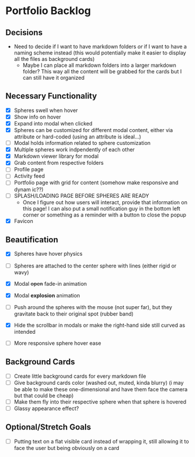 # Portfolio Backlog

## Decisions
- Need to decide if I want to have markdown folders _or_ if I want to have a naming scheme instead (this would potentially make it easier to display all the files as background cards)
    - Maybe I can place all markdown folders into a larger markdown folder? This way all the content will be grabbed for the cards but I can still have it organized

## Necessary Functionality
- [x] Spheres swell when hover
- [x] Show info on hover
- [x] Expand into modal when clicked
- [x] Spheres can be customized for different modal content, either via attribute or hard-coded (using an attribute is ideal...)
- [ ] Modal holds information related to sphere customization
- [x] Multiple spheres work indpendently of each other
- [x] Markdown viewer library for modal
- [x] Grab content from respective folders
- [ ] Profile page
- [ ] Activity feed
- [ ] Portfolio page with grid for content (somehow make responsive and dynam ic??)
- [ ] SPLASH/LOADING PAGE BEFORE SPHERES ARE READY
    - Once I figure out how users will interact, provide that information on this page! I can also put a small notification guy in the bottom left corner or something as a reminder with a button to close the popup
- [x] Favicon

## Beautification
- [x] Spheres have hover physics
- [ ] Spheres are attached to the center sphere with lines (either rigid or wavy)
- [x] Modal ~~open~~ fade-in animation
- [x] Modal **explosion** animation
- [ ] Push around the spheres with the mouse (not super far), but they gravitate back to their original spot (rubber band)
- [X] Hide the scrollbar in modals or make the right-hand side still curved as intended
- [ ] More responsive sphere hover ease


## Background Cards
- [ ] Create little background cards for every markdown file
- [ ] Give background cards color (washed out, muted, kinda blurry) (i may be able to make these one-dimensional and have them face the camera but that could be cheap)
- [ ] Make them fly into their respective sphere when that sphere is hovered
- [ ] Glassy appearance effect?

## Optional/Stretch Goals
- [ ] Putting text on a flat visible card instead of wrapping it, still allowing it to face the user but being obviously on a card
